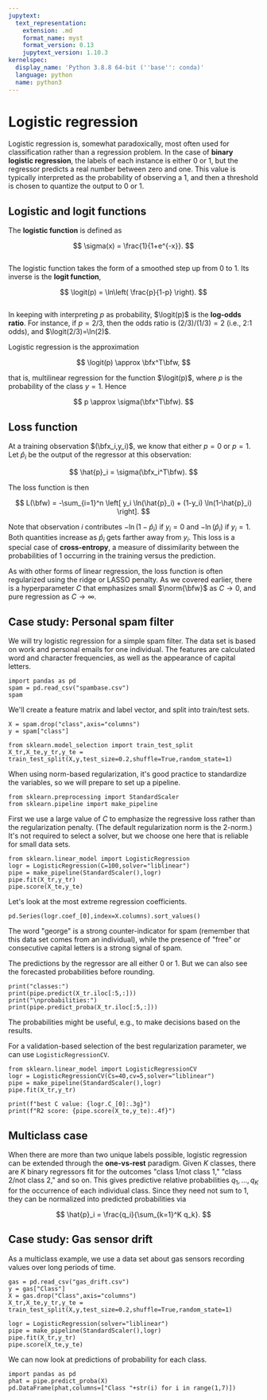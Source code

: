 ```yaml
---
jupytext:
  text_representation:
    extension: .md
    format_name: myst
    format_version: 0.13
    jupytext_version: 1.10.3
kernelspec:
  display_name: 'Python 3.8.8 64-bit (''base'': conda)'
  language: python
  name: python3
---
```


# Logistic regression

Logistic regression is, somewhat paradoxically, most often used for classification rather than a regression problem. In the case of **binary logistic regression**, the labels of each instance is either 0 or 1, but the regressor predicts a real number between zero and one. This value is typically interpreted as the probability of observing a 1, and then a threshold is chosen to quantize the output to 0 or 1.

## Logistic and logit functions

The **logistic function** is defined as

$$
\sigma(x) = \frac{1}{1+e^{-x}}.
$$

```{figure} ../_static/logistic.png
```

The logistic function takes the form of a smoothed step up from 0 to 1. Its inverse is the **logit function**,

$$
\logit(p) = \ln\left( \frac{p}{1-p} \right).
$$

```{figure} ../_static/logit.png
```

In keeping with interpreting $p$ as probability, $\logit(p)$ is the **log-odds ratio**. For instance, if $p=2/3$, then the odds ratio is $(2/3)/(1/3)=2$ (i.e., 2:1 odds), and $\logit(2/3)=\ln(2)$. 

Logistic regression is the approximation

$$
\logit(p) \approx \bfx^T\bfw,
$$

that is, multilinear regression for the function $\logit(p)$, where $p$ is the probability of the class $y=1$. Hence

$$
p \approx \sigma(\bfx^T\bfw).
$$

## Loss function

At a training observation $(\bfx_i,y_i)$, we know that either $p=0$ or $p=1$. Let $\hat{p}_i$ be the output of the regressor at this observation:

$$
\hat{p}_i  = \sigma(\bfx_i^T\bfw).
$$

The loss function is then

$$
L(\bfw) = -\sum_{i=1}^n \left[ y_i \ln(\hat{p}_i) + (1-y_i) \ln(1-\hat{p}_i) \right].
$$

Note that observation $i$ contributes $-\ln(1-\hat{p}_i)$ if $y_i=0$ and $-\ln(\hat{p}_i)$ if $y_i=1$. Both quantities increase as $\hat{p}_i$ gets farther away from $y_i$. This loss is a special case of **cross-entropy**, a measure of dissimilarity between the probabilities of 1 occurring in the training versus the prediction.

As with other forms of linear regression, the loss function is often regularized using the ridge or LASSO penalty. As we covered earlier, there is a hyperparameter $C$ that emphasizes small $\norm{\bfw}$ as $C\to 0$, and pure regression as $C\to \infty$. 


## Case study: Personal spam filter

We will try logistic regression for a simple spam filter. The data set is based on work and personal emails for one individual. The features are calculated word and character frequencies, as well as the appearance of capital letters. 

```{code-cell}
import pandas as pd
spam = pd.read_csv("spambase.csv")
spam
```

We'll create a feature matrix and label vector, and split into train/test sets.

```{code-cell}
X = spam.drop("class",axis="columns")
y = spam["class"]

from sklearn.model_selection import train_test_split
X_tr,X_te,y_tr,y_te = train_test_split(X,y,test_size=0.2,shuffle=True,random_state=1)
```

When using norm-based regularization, it's good practice to standardize the variables, so we will prepare to set up a pipeline.

```{code-cell}
from sklearn.preprocessing import StandardScaler
from sklearn.pipeline import make_pipeline
```

First we use a large value of $C$ to emphasize the regressive loss rather than the regularization penalty. (The default regularization norm is the 2-norm.) It's not required to select a solver, but we choose one here that is reliable for small data sets.

```{code-cell}
from sklearn.linear_model import LogisticRegression
logr = LogisticRegression(C=100,solver="liblinear")
pipe = make_pipeline(StandardScaler(),logr)
pipe.fit(X_tr,y_tr)
pipe.score(X_te,y_te)
```

Let's look at the most extreme regression coefficients.

```{code-cell}
pd.Series(logr.coef_[0],index=X.columns).sort_values()
```

The word "george" is a strong counter-indicator for spam (remember that this data set comes from an individual), while the presence of "free" or consecutive capital letters is a strong signal of spam. 

The predictions by the regressor are all either 0 or 1. But we can also see the forecasted probabilities before rounding.

```{code-cell}
print("classes:")
print(pipe.predict(X_tr.iloc[:5,:]))
print("\nprobabilities:")
print(pipe.predict_proba(X_tr.iloc[:5,:]))
```

The probabilities might be useful, e.g., to make decisions based on the results.

For a validation-based selection of the best regularization parameter, we can use `LogisticRegressionCV`.

```{code-cell}
from sklearn.linear_model import LogisticRegressionCV
logr = LogisticRegressionCV(Cs=40,cv=5,solver="liblinear")
pipe = make_pipeline(StandardScaler(),logr)
pipe.fit(X_tr,y_tr)

print(f"best C value: {logr.C_[0]:.3g}")
print(f"R2 score: {pipe.score(X_te,y_te):.4f}")
```

## Multiclass case

When there are more than two unique labels possible, logistic regression can be extended through the **one-vs-rest** paradigm. Given $K$ classes, there are $K$ binary regressors fit for the outcomes "class 1/not class 1," "class 2/not class 2," and so on. This gives predictive relative probabilities $q_1,\ldots,q_K$ for the occurrence of each individual class. Since they need not sum to 1, they can be normalized into predicted probabilities via

$$
\hat{p}_i = \frac{q_i}{\sum_{k=1}^K q_k}.
$$

<!-- 
Another way to convert them is by using a **softmax** function:

$$
p_i = \frac{e^{q_i}}{\sum_{k=1}^K e^{q_k}}.
$$

The softmax exaggerates differences between the $q_i$, making the result closer to a "winner takes all" result.
 -->

## Case study: Gas sensor drift

As a multiclass example, we use a data set about gas sensors recording values over long periods of time.

```{code-cell}
gas = pd.read_csv("gas_drift.csv")
y = gas["Class"]
X = gas.drop("Class",axis="columns")
X_tr,X_te,y_tr,y_te = train_test_split(X,y,test_size=0.2,shuffle=True,random_state=1)

logr = LogisticRegression(solver="liblinear")
pipe = make_pipeline(StandardScaler(),logr)
pipe.fit(X_tr,y_tr)
pipe.score(X_te,y_te)
```

We can now look at predictions of probability for each class.

```{code-cell}
import pandas as pd
phat = pipe.predict_proba(X)
pd.DataFrame(phat,columns=["Class "+str(i) for i in range(1,7)])
```
